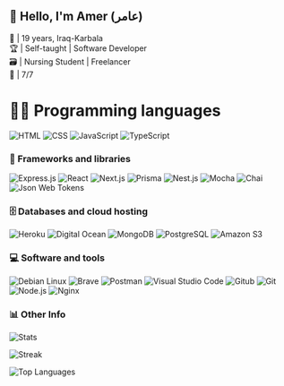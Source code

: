## 💨 Hello, I'm Amer (عامر)
💭 | 19 years, Iraq-Karbala<br />
🏆 | Self-taught | Software Developer<br />
🗃️ | Nursing Student | Freelancer<br />
🎂 | 7/7

# 👨‍💻 Programming languages

<p>
    <a>
    <img alt="HTML" src="https://img.shields.io/badge/HTML-E34F26.svg?logo=html5&logoColor=white&style=for-the-badge">
    </a>
    <a>
    <img alt="CSS" src="https://img.shields.io/badge/CSS-1572B6.svg?logo=css3&logoColor=white&style=for-the-badge">
    </a>
    <a>
    <img alt="JavaScript" src="https://img.shields.io/badge/JavaScript-F7DF1E.svg?logo=javascript&logoColor=black&style=for-the-badge">
    </a>
    <a>
    <img alt="TypeScript" src="https://img.shields.io/badge/TypeScript-007ACC.svg?logo=typescript&logoColor=white&style=for-the-badge">
    </a>
</p>

### 🧰 Frameworks and libraries

<p>
    <a>
    <img alt="Express.js" src="https://img.shields.io/badge/Express.js-404d59.svg?logo=express&logoColor=white&style=for-the-badge">
    </a>
    <a>
    <img alt="React" src="https://img.shields.io/badge/React-20232a.svg?logo=react&logoColor=%2361DAFB&style=for-the-badge">
    </a>
    <a>
    <img alt="Next.js" src="https://img.shields.io/badge/next.js-000000.svg?logo=next.js&style=for-the-badge">
    </a>
    <a>
    <img alt="Prisma" src="https://img.shields.io/badge/Prisma-16A394?style=for-the-badge&logo=prisma&logoColor=white">
    </a>
    <img alt="Nest.js" src="https://img.shields.io/badge/nestjs-E0234E?style=for-the-badge&logo=nestjs&logoColor=white" />
    </a>
    <a>
    <img alt="Mocha" src="https://img.shields.io/badge/mocha-8D6748?style=for-the-badge&logo=mocha&logoColor=white" />
    </a>
    <a>
    <img alt="Chai" src="https://img.shields.io/badge/chai-A30701?style=for-the-badge&logo=chai&logoColor=white" />
    </a>
    <a>
    <img alt="Json Web Tokens" src="https://img.shields.io/badge/jwt-000000?style=for-the-badge&logo=jsonwebtokens&logoColor=white" />
    </a>
</p>

### 🗄️ Databases and cloud hosting

<p>
    <a>
    <img alt="Heroku" src="https://img.shields.io/badge/Heroku-430098.svg?logo=heroku&logoColor=white&style=for-the-badge">
    </a>
    <a>
    <img alt="Digital Ocean" src="https://img.shields.io/badge/-Digital%20Ocean-blue?style=for-the-badge&logo=digitalocean&logoColor=white">
    </a>
    <a>
    <img alt="MongoDB" src="https://img.shields.io/badge/MongoDB-4ea94b.svg?logo=mongodb&logoColor=white&style=for-the-badge">
    </a>
    <a>
    <img alt="PostgreSQL" src="https://img.shields.io/badge/-PostgreSQL-336791?style=for-the-badge&logo=postgresql&logoColor=white" >
    </a>
    <a>
    <img alt="Amazon S3" src="https://img.shields.io/badge/AWS&nbsp;S3-FF9900?style=for-the-badge&logo=amazons3&logoColor=white" />
    </a>
</p>

### 💻 Software and tools

<p>
    <a>
    <img alt="Debian Linux" src="https://img.shields.io/badge/debian-A81D33.svg?logo=debian&logoColor=white&style=for-the-badge"/>
    </a>
    <a>
    <img alt="Brave" src="https://img.shields.io/badge/-Brave-FB542B?logo=brave&logoColor=white&style=for-the-badge">
    </a>
    <a>
    <img alt="Postman" src="https://img.shields.io/badge/Postman-FF6C37?logo=postman&logoColor=white&style=for-the-badge">
    </a>
    <a>
    <img alt="Visual Studio Code" src="https://img.shields.io/badge/Visual%20Studio%20Code-0078d7.svg?logo=visual-studio-code&logoColor=white&style=for-the-badge">
    </a>
    <a>
    <img alt="Gitub" src="https://img.shields.io/badge/github%20-%23121011.svg?&style=for-the-badge&logo=github&logoColor=white"/>
    </a>
    <a>
    <img alt="Git" src="https://img.shields.io/badge/git%20-%23F05033.svg?&style=for-the-badge&logo=git&logoColor=white"/>
    </a>
    <a>
    <img alt="Node.js" src="https://img.shields.io/badge/Node.js-43853D.svg?logo=node.js&logoColor=white&style=for-the-badge">
    </a>
    <a>
    <img alt="Nginx" src="https://img.shields.io/badge/nginx-009639?style=for-the-badge&logo=nginx&logoColor=white" />
    </a>
</p>

### 📊 Other Info

![Stats](https://github-readme-stats.vercel.app/api?username=Ameriq8&theme=dark&show_icons=true&hide_border=false&count_private=true)

![Streak](https://github-readme-streak-stats.herokuapp.com/?user=Ameriq8&theme=dark&hide_border=false)

![Top Languages](https://github-readme-stats.vercel.app/api/top-langs/?username=Ameriq8&theme=dark&show_icons=true&hide_border=false&layout=compact)
